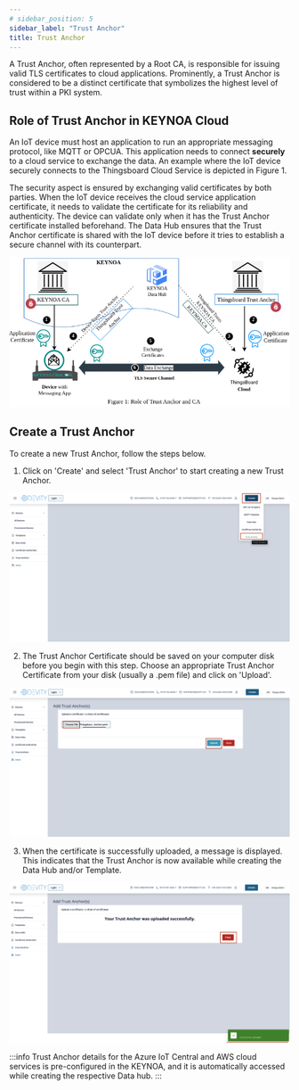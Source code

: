 ```yaml
---
# sidebar_position: 5
sidebar_label: "Trust Anchor"
title: Trust Anchor
---
```


A Trust Anchor, often represented by a Root CA, is responsible for issuing valid TLS certificates to cloud applications. Prominently, a Trust Anchor is considered to be a distinct certificate that symbolizes the highest level of trust within a PKI system.

## Role of Trust Anchor in KEYNOA Cloud

An IoT device must host an application to run an appropriate messaging protocol, like MQTT or OPCUA. This application needs to connect **securely** to a cloud service to exchange the data. An example where the IoT device securely connects to the Thingsboard Cloud Service is depicted in Figure 1.

The security aspect is ensured by exchanging valid certificates by both parties. When the IoT device receives the cloud service application certificate, it needs to validate the certificate for its reliability and authenticity. The device can validate only when it has the Trust Anchor certificate installed beforehand. The Data Hub ensures that the Trust Anchor certificate is shared with the IoT device before it tries to establish a secure channel with its counterpart. 

![KEYNOA](/img/KEYNOA/reference-doc/Trust-anchor/Trust-Anchor-concept.png)

## Create a Trust Anchor

To create a new Trust Anchor, follow the steps below.   

1. Click on 'Create' and select 'Trust Anchor' to start creating a new Trust Anchor.

![KEYNOA](/img/KEYNOA/reference-doc/Trust-anchor/1-Start-Creating-TA.png)

2. The Trust Anchor Certificate should be saved on your computer disk before you begin with this step. Choose an appropriate Trust Anchor Certificate from your disk (usually a .pem file) and click on 'Upload'.

![KEYNOA](/img/KEYNOA/reference-doc/Trust-anchor/2-Choose-Upload-TA.png)

3. When the certificate is successfully uploaded, a message is displayed. This indicates that the Trust Anchor is now available while creating the Data Hub and/or Template. 

![KEYNOA](/img/KEYNOA/reference-doc/Trust-anchor/3-Upload-Successful.png)

:::info
Trust Anchor details for the Azure IoT Central and AWS cloud services is pre-configured in the KEYNOA, and it is automatically accessed while creating the respective Data hub. 
:::